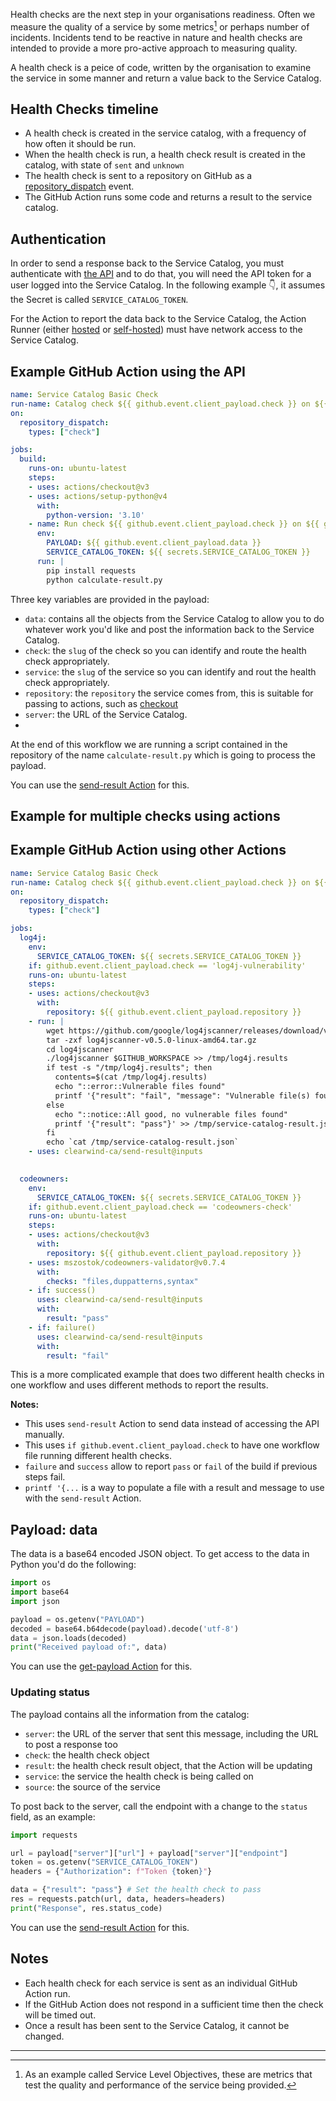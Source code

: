 Health checks are the next step in your organisations readiness. Often we measure the quality of a service by some metrics[^1] or perhaps number of incidents. Incidents tend to be reactive in nature and health checks are intended to provide a more pro-active approach to measuring quality.

A health check is a peice of code, written by the organisation to examine the service in some manner and return a value back to the Service Catalog.

## Health Checks timeline

* A health check is created in the service catalog, with a frequency of how often it should be run.
* When the health check is run, a health check result is created in the catalog, with state of `sent` and `unknown`
* The health check is sent to a repository on GitHub as a [repository_dispatch](https://docs.github.com/en/actions/using-workflows/events-that-trigger-workflows#repository_dispatch) event.
* The GitHub Action runs some code and returns a result to the service catalog.

## Authentication

In order to send a response back to the Service Catalog, you must authenticate with [the API](api.md) and to do that, you will need the API token for a user logged into the Service Catalog. In the following example 👇, it assumes the Secret is called `SERVICE_CATALOG_TOKEN`.

For the Action to report the data back to the Service Catalog, the Action Runner (either [hosted](https://docs.github.com/en/actions/using-github-hosted-runners/about-github-hosted-runners) or [self-hosted](https://docs.github.com/en/actions/hosting-your-own-runners/about-self-hosted-runners)) must have network access to the Service Catalog.

## Example GitHub Action using the API

```yaml
name: Service Catalog Basic Check
run-name: Catalog check ${{ github.event.client_payload.check }} on ${{ github.event.client_payload.service }}
on:
  repository_dispatch:
    types: ["check"]

jobs:
  build:
    runs-on: ubuntu-latest
    steps:
    - uses: actions/checkout@v3
    - uses: actions/setup-python@v4
      with:
        python-version: '3.10' 
    - name: Run check ${{ github.event.client_payload.check }} on ${{ github.event.client_payload.service }}
      env:
        PAYLOAD: ${{ github.event.client_payload.data }}
        SERVICE_CATALOG_TOKEN: ${{ secrets.SERVICE_CATALOG_TOKEN }}
      run: |
        pip install requests
        python calculate-result.py
```

Three key variables are provided in the payload:
* `data`: contains all the objects from the Service Catalog to allow you to do whatever work you'd like and post the information back to the Service Catalog.
* `check`: the `slug` of the check so you can identify and route the health check appropriately.
* `service`: the `slug` of the service so you can identify and rout the health check appropriately.
* `repository`: the `repository` the service comes from, this is suitable for passing to actions, such as [checkout](https://github.com/actions/checkout)
* `server`: the URL of the Service Catalog.
* 
At the end of this workflow we are running a script contained in the repository of the name `calculate-result.py` which is going to process the payload.

You can use the [send-result Action](https://github.com/clearwind-ca/send-result) for this.

## Example for multiple checks using actions

## Example GitHub Action using other Actions

```yaml
name: Service Catalog Basic Check
run-name: Catalog check ${{ github.event.client_payload.check }} on ${{ github.event.client_payload.service }}
on:
  repository_dispatch:
    types: ["check"]

jobs:
  log4j:
    env:
      SERVICE_CATALOG_TOKEN: ${{ secrets.SERVICE_CATALOG_TOKEN }}
    if: github.event.client_payload.check == 'log4j-vulnerability'
    runs-on: ubuntu-latest
    steps:
    - uses: actions/checkout@v3
      with:
        repository: ${{ github.event.client_payload.repository }}
    - run: |
        wget https://github.com/google/log4jscanner/releases/download/v0.5.0/log4jscanner-v0.5.0-linux-amd64.tar.gz
        tar -zxf log4jscanner-v0.5.0-linux-amd64.tar.gz
        cd log4jscanner
        ./log4jscanner $GITHUB_WORKSPACE >> /tmp/log4j.results
        if test -s "/tmp/log4j.results"; then
          contents=$(cat /tmp/log4j.results)
          echo "::error::Vulnerable files found"
          printf '{"result": "fail", "message": "Vulnerable file(s) found: `%s`"}' $contents >> /tmp/service-catalog-result.json
        else
          echo "::notice::All good, no vulnerable files found"
          printf '{"result": "pass"}' >> /tmp/service-catalog-result.json
        fi
        echo `cat /tmp/service-catalog-result.json`
    - uses: clearwind-ca/send-result@inputs
        

  codeowners:
    env:
      SERVICE_CATALOG_TOKEN: ${{ secrets.SERVICE_CATALOG_TOKEN }}
    if: github.event.client_payload.check == 'codeowners-check'
    runs-on: ubuntu-latest
    steps:
    - uses: actions/checkout@v3
      with:
        repository: ${{ github.event.client_payload.repository }}
    - uses: mszostok/codeowners-validator@v0.7.4
      with:
        checks: "files,duppatterns,syntax"
    - if: success()
      uses: clearwind-ca/send-result@inputs
      with:
        result: "pass"
    - if: failure()
      uses: clearwind-ca/send-result@inputs
      with:
        result: "fail"
```

This is a more complicated example that does two different health checks in one workflow and uses different methods to report the results.

**Notes:**
* This uses `send-result` Action to send data instead of accessing the API manually.
* This uses `if github.event.client_payload.check` to have one workflow file running different health checks.
* `failure` and `success` allow to report `pass` or `fail` of the build if previous steps fail.
* `printf '{...` is a way to populate a file with a result and message to use with the `send-result` Action.


## Payload: data

The data is a base64 encoded JSON object. To get access to the data in Python you'd do the following:

```python
import os
import base64
import json

payload = os.getenv("PAYLOAD")
decoded = base64.b64decode(payload).decode('utf-8')
data = json.loads(decoded)
print("Received payload of:", data)
```

You can use the [get-payload Action](https://github.com/clearwind-ca/get-payload) for this.

### Updating status

The payload contains all the information from the catalog:

* `server`: the URL of the server that sent this message, including the URL to post a response too
* `check`: the health check object
* `result`: the health check result object, that the Action will be updating
* `service`: the service the health check is being called on
* `source`: the source of the service

To post back to the server, call the endpoint with a change to the `status` field, as an example:

```python
import requests

url = payload["server"]["url"] + payload["server"]["endpoint"]
token = os.getenv("SERVICE_CATALOG_TOKEN")
headers = {"Authorization": f"Token {token}"}

data = {"result": "pass"} # Set the health check to pass
res = requests.patch(url, data, headers=headers)
print("Response", res.status_code)
```

You can use the [send-result Action](https://github.com/clearwind-ca/send-result) for this.

## Notes

* Each health check for each service is sent as an individual GitHub Action run.
* If the GitHub Action does not respond in a sufficient time then the check will be timed out.
* Once a result has been sent to the Service Catalog, it cannot be changed. 

---

[^1]: As an example called Service Level Objectives, these are metrics that test the quality and performance of the service being provided.
